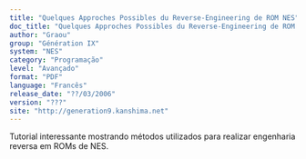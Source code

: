 ```yaml
---
title: "Quelques Approches Possibles du Reverse-Engineering de ROM NES"
doc_title: "Quelques Approches Possibles du Reverse-Engineering de ROM NES"
author: "Graou"
group: "Génération IX"
system: "NES"
category: "Programação"
level: "Avançado"
format: "PDF"
language: "Francês"
release_date: "??/03/2006"
version: "???"
site: "http://generation9.kanshima.net"
---
```

Tutorial interessante mostrando métodos utilizados para realizar engenharia reversa em ROMs de NES.